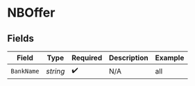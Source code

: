 # NBOffer


## Fields

| Field              | Type               | Required           | Description        | Example            |
| ------------------ | ------------------ | ------------------ | ------------------ | ------------------ |
| `BankName`         | *string*           | :heavy_check_mark: | N/A                | all                |